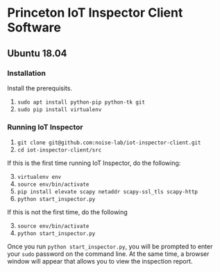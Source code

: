 # Princeton IoT Inspector Client Software

## Ubuntu 18.04

### Installation

Install the prerequisits.

1. `sudo apt install python-pip python-tk git`
2. `sudo pip install virtualenv`

### Running IoT Inspector

1. `git clone git@github.com:noise-lab/iot-inspector-client.git`
2. `cd iot-inspector-client/src`

If this is the first time running IoT Inspector, do the following:

3. `virtualenv env`
4. `source env/bin/activate`
5. `pip install elevate scapy netaddr scapy-ssl_tls scapy-http`
6. `python start_inspector.py`

If this is not the first time, do the following

3. `source env/bin/activate`
4. `python start_inspector.py`

Once you run `python start_inspector.py`, you will be prompted to enter your `sudo` password on the command line. At the same time, a browser window will appear that allows you to view the inspection report.
